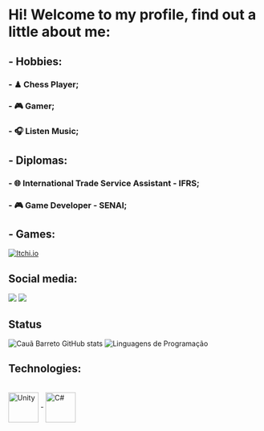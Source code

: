 # Hi! Welcome to my profile, find out a little about me:

##    - Hobbies:
###   - ♟ Chess Player;
###   - 🎮 Gamer;
###   - 🎧 Listen Music;

##    - Diplomas:
###   - 🌐 International Trade Service Assistant - IFRS;
###   - 🎮 Game Developer - SENAI;

      
##   - Games:
[![Itchi.io](https://img.shields.io/badge/Itch.io-FA5C5C?style=for-the-badge&logo=itchdotio&logoColor=white)](https://tokjiim.itch.io/)



## Social media: 
<div> 
  <a href="https://www.instagram.com/borned_caua/" target="_blank"><img src="https://img.shields.io/badge/-Instagram-%23E4405F?style=for-the-badge&logo=instagram&logoColor=white" target="_blank"></a>
  <a href = "mailto:cauabarrreto@gmail.com"><img src="https://img.shields.io/badge/-Gmail-%23333?style=for-the-badge&logo=gmail&logoColor=white" target="_blank"></a>
 
  
  
</div>

## Status
![Cauã Barreto GitHub stats](https://github-readme-stats.vercel.app/api?username=Tokjiim&show_icons=true&theme=Gradient)
![Linguagens de Programação](https://github-readme-stats.vercel.app/api/top-langs/?username=Tokjiim&layout=compact&hide_title=true&theme=radical)

## Technologies:
<div style="display: inline_block"><br/>
   <img align="center" alt="Unity" heigth = 60 width = 60 src=  "https://cdn.jsdelivr.net/gh/devicons/devicon/icons/unity/unity-original.svg" />
-
  <img align="center" alt="C#" heigth = 60 width = 60 src= "https://cdn.jsdelivr.net/gh/devicons/devicon/icons/csharp/csharp-original.svg" />
  
</div>
                                     
                                                                                                                                                             
